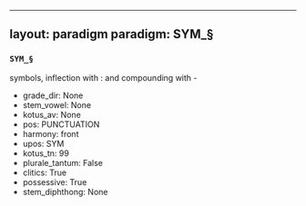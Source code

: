 
---
layout: paradigm
paradigm: SYM_§
---
### ` SYM_§ `

symbols, inflection with : and compounding with -
* grade_dir: None
* stem_vowel: None
* kotus_av: None
* pos: PUNCTUATION
* harmony: front
* upos: SYM
* kotus_tn: 99
* plurale_tantum: False
* clitics: True
* possessive: True
* stem_diphthong: None
